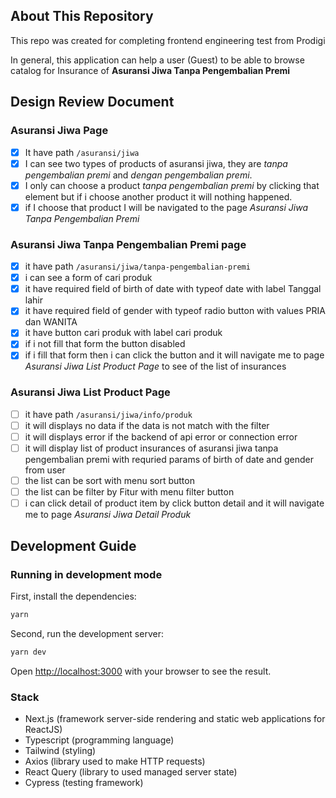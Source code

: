 ## About This Repository

This repo was created for completing frontend engineering test from Prodigi

In general, this application can help a user (Guest) to be able to browse catalog for Insurance of **Asuransi Jiwa Tanpa Pengembalian Premi**

## Design Review Document

### Asuransi Jiwa Page

- [x] It have path `/asuransi/jiwa`
- [x] I can see two types of products of asuransi jiwa, they are _tanpa pengembalian premi_ and _dengan pengembalian premi_.
- [x] I only can choose a product _tanpa pengembalian premi_ by clicking that element but if i choose another product it will nothing happened.
- [x] if I choose that product I will be navigated to the page _Asuransi Jiwa Tanpa Pengembalian Premi_

### Asuransi Jiwa Tanpa Pengembalian Premi page

- [x] it have path `/asuransi/jiwa/tanpa-pengembalian-premi`
- [x] i can see a form of cari produk
- [x] it have required field of birth of date with typeof date with label Tanggal lahir
- [x] it have required field of gender with typeof radio button with values PRIA dan WANITA
- [x] it have button cari produk with label cari produk
- [x] if i not fill that form the button disabled
- [x] if i fill that form then i can click the button and it will navigate me to page _Asuransi Jiwa List Product Page_ to see of the list of insurances

### Asuransi Jiwa List Product Page

- [ ] it have path `/asuransi/jiwa/info/produk`
- [ ] it will displays no data if the data is not match with the filter
- [ ] it will displays error if the backend of api error or connection error
- [ ] it will display list of product insurances of asuransi jiwa tanpa pengembalian premi with requried params of birth of date and gender from user
- [ ] the list can be sort with menu sort button
- [ ] the list can be filter by Fitur with menu filter button
- [ ] i can click detail of product item by click button detail and it will navigate me to page _Asuransi Jiwa Detail Produk_

## Development Guide

### Running in development mode

First, install the dependencies:

```bash
yarn
```

Second, run the development server:

```bash
yarn dev
```

Open [http://localhost:3000](http://localhost:3000) with your browser to see the result.

### Stack

- Next.js (framework server-side rendering and static web applications for ReactJS)
- Typescript (programming language)
- Tailwind (styling)
- Axios (library used to make HTTP requests)
- React Query (library to used managed server state)
- Cypress (testing framework)
